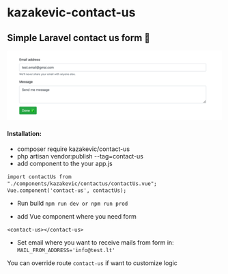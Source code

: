 # kazakevic-contact-us

## Simple Laravel contact us form 📧

![IMAGE ALT TEXT HERE](https://raw.githubusercontent.com/kazakevic/contactus/master/depot/ss.png)

 
 #### Installation:
 * composer require kazakevic/contact-us
 * php artisan vendor:publish --tag=contact-us
 * add component to the your app.js 
```
import contactUs from "./components/kazakevic/contactus/contactUs.vue";
Vue.component('contact-us', contactUs);
```
* Run build `npm run dev or npm run prod`

* add Vue component where you need form
```
<contact-us></contact-us>
```
* Set email where you want to receive mails from form in:
``` MAIL_FROM_ADDRESS='info@test.lt' ```

You can override route ``contact-us`` if want to customize logic
